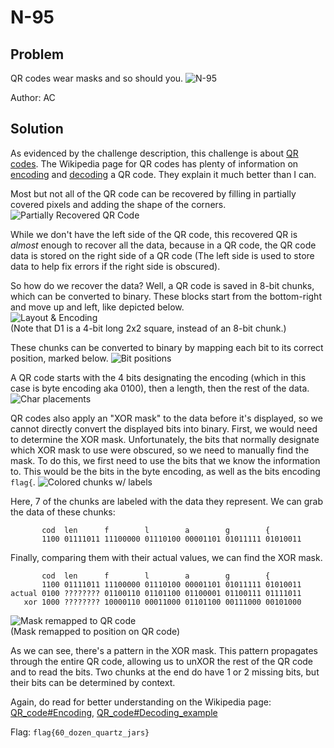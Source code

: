 # N-95
## Problem
QR codes wear masks and so should you.
![N-95](./images/N-95.png)

Author: AC

## Solution
As evidenced by the challenge description, this challenge is about [QR codes](https://en.wikipedia.org/wiki/QR_code). The Wikipedia page for QR codes has plenty of information on [encoding](https://en.wikipedia.org/wiki/QR_code#Encoding) and [decoding](https://en.wikipedia.org/wiki/QR_code#Decoding_example) a QR code. They explain it much better than I can.

Most but not all of the QR code can be recovered by filling in partially covered pixels and adding the shape of the corners.  
![Partially Recovered QR Code](./images/recoveredqr.png)

While we don't have the left side of the QR code, this recovered QR is *almost* enough to recover all the data, because in a QR code, the QR code data is stored on the right side of a QR code (The left side is used to store data to help fix errors if the right side is obscured).

So how do we recover the data? Well, a QR code is saved in 8-bit chunks, which can be converted to binary. These blocks start from the bottom-right and move up and left, like depicted below.  
![Layout & Encoding](./images/layout.png)  
(Note that D1 is a 4-bit long 2x2 square, instead of an 8-bit chunk.)

These chunks can be converted to binary by mapping each bit to its correct position, marked below.
![Bit positions](./images/bitpos.png)

A QR code starts with the 4 bits designating the encoding (which in this case is byte encoding aka 0100), then a length, then the rest of the data.
![Char placements](./images/charplacement.png)

QR codes also apply an "XOR mask" to the data before it's displayed, so we cannot directly convert the displayed bits into binary. First, we would need to determine the XOR mask. Unfortunately, the bits that normally designate which XOR mask to use were obscured, so we need to manually find the mask. To do this, we first need to use the bits that we know the information to. This would be the bits in the byte encoding, as well as the bits encoding `flag{`.
![Colored chunks w/ labels](./images/chunky.png)

Here, 7 of the chunks are labeled with the data they represent. We can grab the data of these chunks:
```
       cod  len      f        l        a        g        {
       1100 01111011 11100000 01110100 00001101 01011111 01010011
```

Finally, comparing them with their actual values, we can find the XOR mask.
```
       cod  len      f        l        a        g        {
       1100 01111011 11100000 01110100 00001101 01011111 01010011
actual 0100 ???????? 01100110 01101100 01100001 01100111 01111011
   xor 1000 ???????? 10000110 00011000 01101100 00111000 00101000
```
![Mask remapped to QR code](./images/maskmap.png)  
(Mask remapped to position on QR code)

As we can see, there's a pattern in the XOR mask. This pattern propagates through the entire QR code, allowing us to unXOR the rest of the QR code and to read the bits. Two chunks at the end do have 1 or 2 missing bits, but their bits can be determined by context.

Again, do read for better understanding on the Wikipedia page: [QR_code#Encoding](https://en.wikipedia.org/wiki/QR_code#Encoding), [QR_code#Decoding_example](https://en.wikipedia.org/wiki/QR_code#Decoding_example)

Flag: `flag{60_dozen_quartz_jars}`